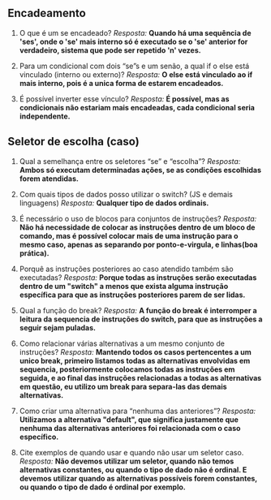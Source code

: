 ## Encadeamento

1. O que é um se encadeado?
_Resposta:_ **Quando há uma sequência de 'ses', onde o 'se' mais interno só é executado se o 'se' anterior for verdadeiro, sistema que pode ser repetido 'n' vezes.**

2. Para um condicional com dois “se”s e um senão, a qual if o else está vinculado (interno ou externo)?
_Resposta:_ **O else está vinculado ao if mais interno, pois é a unica forma de estarem encadeados.**

3. É possível inverter esse vínculo?
_Resposta:_ **É possível, mas as condicionais não estariam mais encadeadas, cada condicional seria independente.**


## Seletor de escolha (caso)

1. Qual a semelhança entre os seletores “se” e “escolha”?
_Resposta:_ **Ambos só executam determinadas ações, se as condições escolhidas forem atendidas.**

2. Com quais tipos de dados posso utilizar o switch? (JS e demais linguagens)
_Resposta:_ **Qualquer tipo de dados ordinais.**

3. É necessário o uso de blocos para conjuntos de instruções?
_Resposta:_ **Não há necessidade de colocar as instruções dentro de um bloco de comando, mas é possível colocar mais de uma instrução para o mesmo caso, apenas as separando por ponto-e-virgula, e linhas(boa prática).**

4. Porquê as instruções posteriores ao caso atendido também são executadas?
_Resposta:_ **Porque todas as instruções serão executadas dentro de um "switch" a menos que exista alguma instrução específica para que as instruções posteriores parem de ser lidas.**

5. Qual a função do break?
_Resposta:_ **A função do break é interromper a leitura da sequencia de instruções do switch, para que as instruções a seguir sejam puladas.**

6. Como relacionar várias alternativas a um mesmo conjunto de instruções?
_Resposta:_ **Mantendo todos os casos pertencentes a um unico break, primeiro listamos todas as alternativas envolvidas em sequencia, posteriormente colocamos todas as instruções em seguida, e ao final das instruções relacionadas a todas as alternativas em questão, eu utilizo um break para separa-las das demais alternativas.**

7. Como criar uma alternativa para “nenhuma das anteriores”?
_Resposta:_ **Utilizamos a alternativa "default", que significa justamente que nenhuma das alternativas anteriores foi relacionada com o caso específico.**

8. Cite exemplos de quando usar e quando não usar um seletor caso.
_Resposta:_ **Não devemos utilizar um seletor, quando não temos alternativas constantes, ou quando o tipo de dado não é ordinal. E devemos utilizar quando as alternativas possíveis forem constantes, ou quando o tipo de dado é ordinal por exemplo.**


